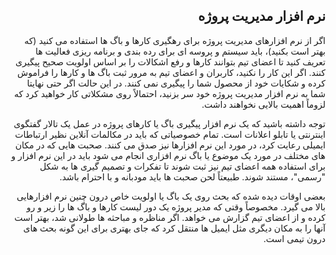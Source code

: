 <div dir="rtl">

## نرم افزار مدیریت پروژه

اگر از نرم افزارهای مدیریت پروژه برای رهگیری کارها و باگ ها استفاده می کنید (که بهتر است بکنید)، باید سیستم و پروسه ای برای رده بندی و برنامه ریزی فعالیت ها تعریف کنید تا اعضای تیم بتوانند کارها و رفع اشکالات را بر اساس اولویت صحیح پیگیری کنند. اگر این کار را نکنید، کاربران و اعضای تیم به مرور ثبت باگ ها و کارها را فراموش کرده و شکایات خود از محصول شما را پیگیری نمی کنند. در این حالت اگر حتی نهایتا شما به نرم افزار مدیریت پروژه خود سر بزنید، احتمالاً روی مشکلاتی کار خواهید کرد که لزوماً اهمیت بالایی نخواهند داشت. 

توجه داشته باشید که یک نرم افزار پیگیری باگ یا کارهای پروژه در عمل یک تالار گفتگوی اینترنتی یا تابلو اعلانات است. تمام خصوصیاتی که باید در مکالمات آنلاین نظیر ارتباطات ایمیلی رعایت کرد، در مورد این نرم افزارها نیز صدق می کنند. صحبت هایی که در مکان های مختلف در مورد یک موضوع یا باگ نرم افزاری انجام می شود باید در این نرم افزار و برای استفاده همه اعضای تیم نیز ثبت شوند تا تفکرات و تصمیم گیری ها به شکل "رسمی"، مستند شوند. طبیعتاً لحن صحبت ها باید مودبانه و با احترام باشد. 

بعضی اوقات دیده شده که بحث روی یک باگ یا اولویت خاص درون چنین نرم افزارهایی بالا می گیرد. مخصوصاً وقتی که مدیر پروژه یک دور لیست کارها و باگ ها را زیر و رو کرده و از اعضای تیم گزارش می خواهد. اگر مناظره و مباحثه ها طولانی شد، بهتر است آنها را به مکان دیگری مثل ایمیل ها منتقل کرد که جای بهتری برای این گونه بحث های درون تیمی است. 

</div>